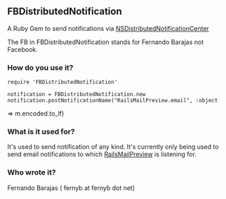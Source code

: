 ## FBDistributedNotification


A Ruby Gem to send notifications via
[NSDistributedNotificationCenter](NSDistributedNotificationCenter)

The FB in FBDistributedNotification stands for Fernando Barajas not
Facebook.


### How do you use it?
    require 'FBDistributedNotification'
    
    notification = FBDistributedNotification.new
    notification.postNotificationName("RailsMailPreview.email", :object
=> m.encoded.to_lf)

### What is it used for?
It's used to send notification of any kind. It's currently only being
used to send email notifications to which
[RailsMailPreview](https://github.com/fernyb/RailsMailPreview) is
listening for.

### Who wrote it?
Fernando Barajas ( fernyb at fernyb dot net)

